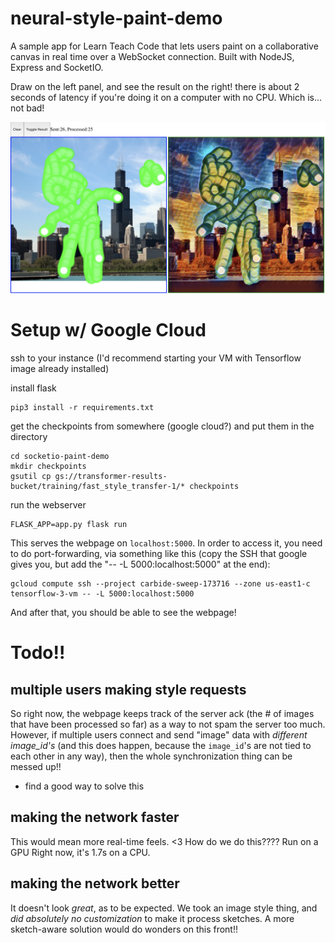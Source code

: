 # neural-style-paint-demo

A sample app for Learn Teach Code that lets users paint on a collaborative canvas in real time over a WebSocket connection. Built with NodeJS, Express and SocketIO.

Draw on the left panel, and see the result on the right! there is about 2 seconds of latency if you're doing it on a computer with no CPU. Which is... not bad!

<img src="docs/hi.png">

# Setup w/ Google Cloud
ssh to your instance (I'd recommend starting your VM with Tensorflow image already installed)

install flask
```
pip3 install -r requirements.txt
```

get the checkpoints from somewhere (google cloud?) and put them in the directory
```
cd socketio-paint-demo
mkdir checkpoints
gsutil cp gs://transformer-results-bucket/training/fast_style_transfer-1/* checkpoints
```

run the webserver
```
FLASK_APP=app.py flask run
```

This serves the webpage on `localhost:5000`. In order to access it, you need to do port-forwarding, via something like this (copy the SSH that google gives you, but add the "-- -L 5000:localhost:5000" at the end):
```
gcloud compute ssh --project carbide-sweep-173716 --zone us-east1-c tensorflow-3-vm -- -L 5000:localhost:5000
```

And after that, you should be able to see the webpage!


# Todo!!

## multiple users making style requests 
So right now, the webpage keeps track of the server ack (the # of images that have been processed so far) as a way to not spam the server too much. However, if multiple users connect and send "image" data with *different image_id's* (and this does happen, because the `image_id`'s are not tied to each other in any way), then the whole synchronization thing can be messed up!!
- find a good way to solve this

## making the network faster
This would mean more real-time feels. <3 How do we do this???? Run on a GPU
Right now, it's 1.7s on a CPU.

## making the network better
It doesn't look *great*, as to be expected. We took an image style thing, and *did absolutely no customization* to make it process sketches. A more sketch-aware solution would do wonders on this front!!
